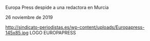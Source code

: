 Europa Press despide a una redactora en Murcia

26 noviembre de 2019

http://sindicato-periodistas.es/wp-content/uploads/Europapress-145x85.jpg
LOGO EUROPAPRESS
